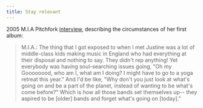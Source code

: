 ```yaml
---
title: Stay relevant
---
```


2005 M.I.A Pitchfork [interview](http://web.archive.org/web/20050317044856/www.pitchforkmedia.com/interviews/m/mia-05/), describing the circumstances of her first album:
> M.I.A.: The thing that I got exposed to when I met Justine was a lot of middle-class kids making music in England who had everything at their disposal and nothing to say. They didn't rep anything! Yet everybody was having soul-searching issues going, "Oh my Goooooood, who am I, what am I doing? I might have to go to a yoga retreat this year." And I'd be like, "Why don't you just look at what's going on and be a part of the planet, instead of wanting to be what's come before?" Which is how all those bands set themselves up-- they aspired to be [older] bands and forget what's going on [today]."


